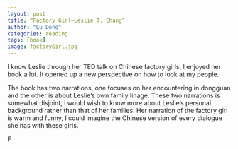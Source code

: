 ```yaml
---
layout: post
title: “Factory Girl—Leslie T. Chang”
author: "Lu Dong"
categories: reading
tags: [book]
image: factoryGirl.jpg
---
```


I know Leslie through her TED talk on Chinese factory girls. I enjoyed her book a lot. It opened up a new perspective on how to look at my people. 

The book has two narrations, one focuses on her encountering in dongguan and the other is about Leslie’s own family linage. These two narrations is somewhat disjoint, I would wish to know more about Leslie’s personal background rather than that of her families. Her narration of the factory girl is warm and funny, I could imagine the Chinese version of every dialogue she has with these girls. 

F